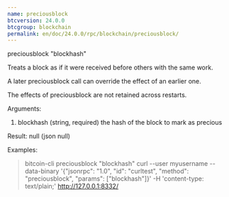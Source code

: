 ```yaml
---
name: preciousblock
btcversion: 24.0.0
btcgroup: blockchain
permalink: en/doc/24.0.0/rpc/blockchain/preciousblock/
---
```


preciousblock "blockhash"

Treats a block as if it were received before others with the same work.

A later preciousblock call can override the effect of an earlier one.

The effects of preciousblock are not retained across restarts.

Arguments:
1. blockhash    (string, required) the hash of the block to mark as precious

Result:
null    (json null)

Examples:
> bitcoin-cli preciousblock "blockhash"
> curl --user myusername --data-binary '{"jsonrpc": "1.0", "id": "curltest", "method": "preciousblock", "params": ["blockhash"]}' -H 'content-type: text/plain;' http://127.0.0.1:8332/


